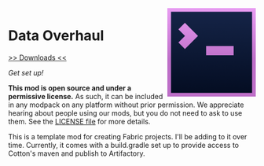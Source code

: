 <img src="icon.png" align="right" width="180px"/>

# Data Overhaul


[>> Downloads <<](https://github.com/Boundarybreaker/DataOverhaul/releases)

*Get set up!*

**This mod is open source and under a permissive license.** As such, it can be included in any modpack on any platform without prior permission. We appreciate hearing about people using our mods, but you do not need to ask to use them. See the [LICENSE file](LICENSE) for more details.

This is a template mod for creating Fabric projects. I'll be adding to it over time. Currently, it comes with a build.gradle set up to provide access to Cotton's maven and publish to Artifactory.